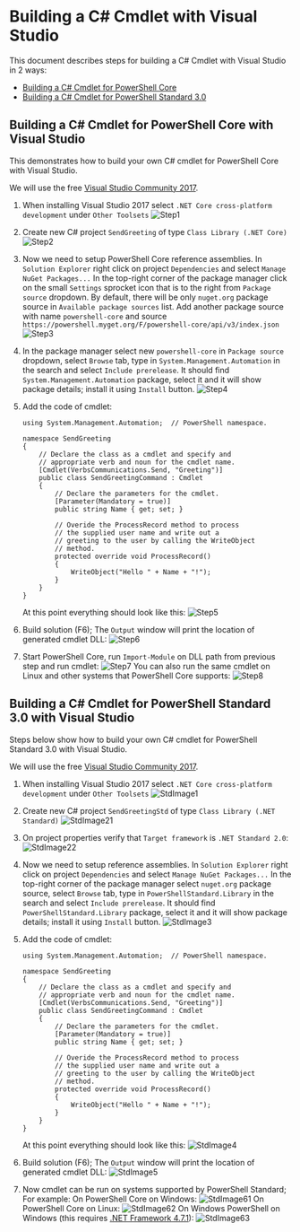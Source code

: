 # Building a C# Cmdlet with Visual Studio

This document describes steps for building a C# Cmdlet with Visual Studio in 2 ways:

* [Building a C# Cmdlet for PowerShell Core](#building-a-c-cmdlet-for-powershell-core-with-visual-studio)
* [Building a C# Cmdlet for PowerShell Standard 3.0](#building-a-c-cmdlet-for-powershell-standard-30-with-visual-studio)

## Building a C# Cmdlet for PowerShell Core with Visual Studio

This demonstrates how to build your own C# cmdlet for PowerShell Core with Visual Studio.

We will use the free [Visual Studio Community 2017](https://www.visualstudio.com/downloads).

1. When installing Visual Studio 2017 select `.NET Core cross-platform development` under `Other Toolsets`
  ![Step1](./Images/Step1.png)

1. Create new C# project `SendGreeting` of type `Class Library (.NET Core)`
  ![Step2](./Images/Step2.png)

1. Now we need to setup PowerShell Core reference assemblies.
  In `Solution Explorer` right click on project `Dependencies` and select `Manage NuGet Packages...`
In the top-right corner of the package manager click on the small `Settings` sprocket icon that is to the right from `Package source` dropdown.
By default, there will be only `nuget.org` package source in `Available package sources` list.
Add another package source with name `powershell-core` and source `https://powershell.myget.org/F/powershell-core/api/v3/index.json`
![Step3](./Images/Step3.png)

1. In the package manager select new `powershell-core` in `Package source` dropdown, select `Browse` tab, type in `System.Management.Automation` in the search and select `Include prerelease`.
  It should find `System.Management.Automation` package, select it and it will show package details; install it using `Install` button.
![Step4](./Images/Step4.png)

1. Add the code of cmdlet:
    ```CSharp
    using System.Management.Automation;  // PowerShell namespace.

    namespace SendGreeting
    {
        // Declare the class as a cmdlet and specify and
        // appropriate verb and noun for the cmdlet name.
        [Cmdlet(VerbsCommunications.Send, "Greeting")]
        public class SendGreetingCommand : Cmdlet
        {
            // Declare the parameters for the cmdlet.
            [Parameter(Mandatory = true)]
            public string Name { get; set; }

            // Overide the ProcessRecord method to process
            // the supplied user name and write out a
            // greeting to the user by calling the WriteObject
            // method.
            protected override void ProcessRecord()
            {
                WriteObject("Hello " + Name + "!");
            }
        }
    }
    ```
    At this point everything should look like this:
    ![Step5](./Images/Step5.png)

1. Build solution (F6); The `Output` window will print the location of generated cmdlet DLL:
  ![Step6](./Images/Step6.png)

1. Start PowerShell Core, run `Import-Module` on DLL path from previous step and run cmdlet:
  ![Step7](./Images/Step7.png)
You can also run the same cmdlet on Linux and other systems that PowerShell Core supports:
![Step8](./Images/Step8.png)

## Building a C# Cmdlet for PowerShell Standard 3.0 with Visual Studio

Steps below show how to build your own C# cmdlet for PowerShell Standard 3.0 with Visual Studio.

We will use the free [Visual Studio Community 2017](https://www.visualstudio.com/downloads).

1. When installing Visual Studio 2017 select `.NET Core cross-platform development` under `Other Toolsets`
  ![StdImage1](./Images/Step1.png)

1. Create new C# project `SendGreetingStd` of type `Class Library (.NET Standard)`
  ![StdImage21](./Images/Std21.png)

1. On project properties verify that `Target framework` is `.NET Standard 2.0`:<br />
  ![StdImage22](./Images/Std22.png)

1. Now we need to setup reference assemblies.
  In `Solution Explorer` right click on project `Dependencies` and select `Manage NuGet Packages...`
In the top-right corner of the package manager select `nuget.org` package source, select `Browse` tab, type in `PowerShellStandard.Library` in the search and select `Include prerelease`.
It should find `PowerShellStandard.Library` package, select it and it will show package details; install it using `Install` button.
![StdImage3](./Images/Std3.png)

1. Add the code of cmdlet:
    ```CSharp
    using System.Management.Automation;  // PowerShell namespace.

    namespace SendGreeting
    {
        // Declare the class as a cmdlet and specify and
        // appropriate verb and noun for the cmdlet name.
        [Cmdlet(VerbsCommunications.Send, "Greeting")]
        public class SendGreetingCommand : Cmdlet
        {
            // Declare the parameters for the cmdlet.
            [Parameter(Mandatory = true)]
            public string Name { get; set; }

            // Overide the ProcessRecord method to process
            // the supplied user name and write out a
            // greeting to the user by calling the WriteObject
            // method.
            protected override void ProcessRecord()
            {
                WriteObject("Hello " + Name + "!");
            }
        }
    }
    ```
    At this point everything should look like this:
    ![StdImage4](./Images/Std4.png)

1. Build solution (F6); The `Output` window will print the location of generated cmdlet DLL:
  ![StdImage5](./Images/Std5.png)

1. Now cmdlet can be run on systems supported by PowerShell Standard;
  For example:
  On PowerShell Core on Windows:
![StdImage61](./Images/Std61.png)
On PowerShell Core on Linux:
![StdImage62](./Images/Std62.png)
On Windows PowerShell on Windows (this requires [.NET Framework 4.7.1](https://github.com/Microsoft/dotnet-framework-early-access/blob/master/instructions.md)):
![StdImage63](./Images/Std63.png)